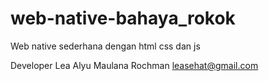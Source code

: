 # web-native-bahaya_rokok
Web native sederhana dengan html css dan js

Developer
Lea Alyu Maulana Rochman
leasehat@gmail.com
